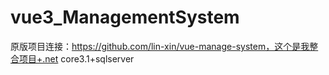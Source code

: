 # vue3_ManagementSystem
原版项目连接：https://github.com/lin-xin/vue-manage-system，这个是我整合项目+.net core3.1+sqlserver
